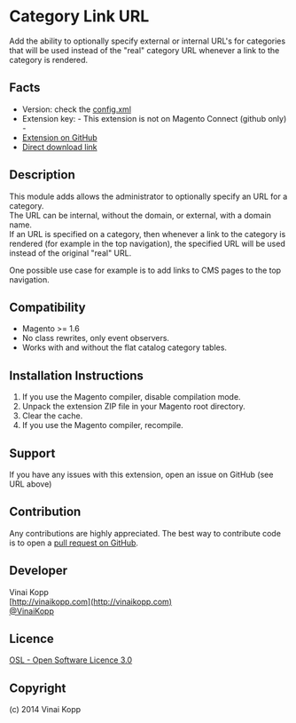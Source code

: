 Category Link URL
=================
Add the ability to optionally specify external or internal URL's for categories that will be used instead of the "real" category URL whenever a link to the category is rendered.  

Facts
-----
- Version: check the [config.xml](https://github.com/Vinai/VinaiKopp_CategoryLink/blob/master/app/code/community/VinaiKopp/CategoryLink/etc/config.xml)
- Extension key: - This extension is not on Magento Connect (github only) -
- [Extension on GitHub](https://github.com/Vinai/VinaiKopp_CategoryLink)
- [Direct download link](https://github.com/Vinai/VinaiKopp_CategoryLink/zipball/master)

Description
-----------
This module adds allows the administrator to optionally specify an URL for a category.  
The URL can be internal, without the domain, or external, with a domain name.  
If an URL is specified on a category, then whenever a link to the category is rendered (for example in the top navigation), the specified URL will be used instead of the original "real" URL.  

One possible use case for example is to add links to CMS pages to the top navigation.

Compatibility
-------------
- Magento >= 1.6
- No class rewrites, only event observers.
- Works with and without the flat catalog category tables.

Installation Instructions
-------------------------
1. If you use the Magento compiler, disable compilation mode.
2. Unpack the extension ZIP file in your Magento root directory.
3. Clear the cache.
4. If you use the Magento compiler, recompile.

Support
-------
If you have any issues with this extension, open an issue on GitHub (see URL above)

Contribution
------------
Any contributions are highly appreciated. The best way to contribute code is to open a
[pull request on GitHub](https://help.github.com/articles/using-pull-requests).

Developer
---------
Vinai Kopp  
[http://vinaikopp.com](http://vinaikopp.com)  
[@VinaiKopp](https://twitter.com/VinaiKopp)  

Licence
-------
[OSL - Open Software Licence 3.0](http://opensource.org/licenses/osl-3.0.php)

Copyright
---------
(c) 2014 Vinai Kopp